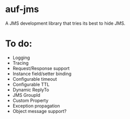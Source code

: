 # auf-jms
A JMS development library that tries its best to hide JMS.

# To do:
* Logging
* Tracing
* Request/Response support
* Instance field/setter binding
* Configurable timeout
* Configurable TTL
* Dynamic ReplyTo
* JMS GroupId
* Custom Property
* Exception propagation
* Object message support?
